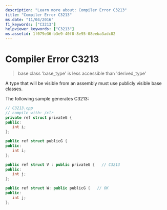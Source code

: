 ```yaml
---
description: "Learn more about: Compiler Error C3213"
title: "Compiler Error C3213"
ms.date: "11/04/2016"
f1_keywords: ["C3213"]
helpviewer_keywords: ["C3213"]
ms.assetid: 1f079e36-b3e9-40f8-8e95-08eeba3adc82
---
```

# Compiler Error C3213

> base class 'base_type' is less accessible than 'derived_type'

A type that will be visible from an assembly must use publicly visible base classes.

The following sample generates C3213:

```cpp
// C3213.cpp
// compile with: /clr
private ref struct privateG {
public:
   int i;
};

public ref struct publicG {
public:
   int i;
};

public ref struct V : public privateG {   // C3213
public:
   int j;
};

public ref struct W: public publicG {   // OK
public:
   int j;
};
```
